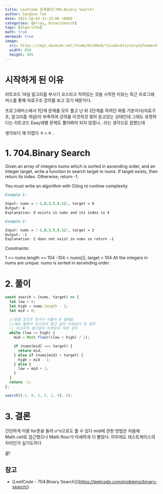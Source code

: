```yaml
---
title: LeetCode 문제풀이(704.Binary Search)
author: Sanghun lee
date: 2021-10-03 11:33:00 +0800
categories: [Array, BinarySearch]
tags: [Algorithm]
math: true
mermaid: true
image:
  src: https://img1.daumcdn.net/thumb/R1280x0/?scode=mtistory2&fname=https%3A%2F%2Fblog.kakaocdn.net%2Fdn%2FcZDedj%2FbtraJzj53sn%2FHdUj1jQOUihHUy0oday6kK%2Fimg.png
  width: 850
  height: 585
---
```


# 시작하게 된 이유

리트코드 14일 알고리즘 부시기 코스라고 적혀있는 것을 시작한 이유는 최근 프로그래머스를 통해 자료구조 강의를 보고 있기 때문이다.

프로그래머스에서 1단계 문제를 모두 풀고 난 뒤 2단계를 하려던 와중 기본지식(자료구조, 알고리즘 개념)이 부족하여 강의를 이것저것 찾아 듣고있는 상태인데 그래도 유명하다는 리트코드 Easy레벨 문제도 풀어봐야 되지 않겠나.. 라는 생각으로 접했는데

생각보다 꽤 어렵다 ㅎㅅㅎ..

# 1. 704.Binary Search

Given an array of integers nums which is sorted in ascending order, and an integer target, write a function to search target in nums. If target exists, then return its index. Otherwise, return -1.

You must write an algorithm with O(log n) runtime complexity.

>

```md
Example 1:

Input: nums = [-1,0,3,5,9,12], target = 9
Output: 4
Explanation: 9 exists in nums and its index is 4
```

```md
Example 2:

Input: nums = [-1,0,3,5,9,12], target = 2
Output: -1
Explanation: 2 does not exist in nums so return -1
```

Constraints:

1 <= nums.length <= 104
-104 < nums[i], target < 104
All the integers in nums are unique.
nums is sorted in ascending order.

# 2. 풀이

```javascript
const search = (nums, target) => {
  let low = 0;
  let high = nums.length - 1;
  let mid = 0;

  //종결 조건은 찾거나 미들이 0 일때임
  //계속 돌면서 리스트의 중간 값이 타겟보다 큰 경우
  // 리스트의 중간값이 타겟보다 작은 경우
  while (low <= high) {
    mid = Math.floor((low + high) / 2);

    if (nums[mid] === target) {
      return mid;
    } else if (nums[mid] > target) {
      high = mid - 1;
    } else {
      low = mid + 1;
    }
  }
  return -1;
};

search([-1, 0, 3, 5, 1, 9], 9);
```

# 3. 결론

간단하게 이중 for문을 돌려 o^n으로도 풀 수 있다
mid에 관한 방법은 처음에 Math.ceil로 접근했으나 Math.floor가 미세하게 더 빨랐다.
아무래도 테스트케이스의 차이인가 싶기도하다

끝!

## 참고

- [LeetCode - 704.Binary Search]](https://leetcode.com/problems/binary-search/)
